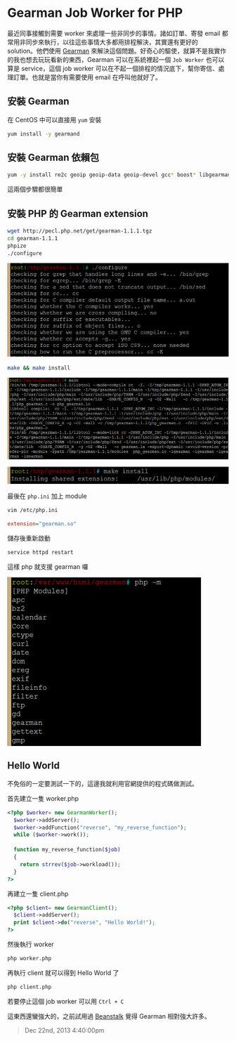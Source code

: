 # Gearman Job Worker for PHP

最近同事接觸到需要 worker 來處理一些非同步的事情。諸如訂單、寄發 email 都常用非同步來執行，以往這些事情大多都用排程解決，其實還有更好的 solution。他們使用 [Gearman][1] 來解決這個問題。好奇心的驅使，就算不是我實作的我也想去玩玩看新的東西，Gearman 可以在系統裡起一個 `Job Worker` 也可以算是 service，這個 job worker 可以在不起一個排程的情況底下，幫你寄信、處理訂單。也就是當你有需要使用 email 在呼叫他就好了。

## 安裝 Gearman

在 CentOS 中可以直接用 `yum` 安裝

```bash
yum install -y gearmand
```

## 安裝 Gearman 依賴包

```bash
yum -y install re2c geoip geoip-data geoip-devel gcc* boost* libgearman*
```

這兩個步驟都很簡單

## 安裝 PHP 的 Gearman extension

```bash
wget http://pecl.php.net/get/gearman-1.1.1.tgz
cd gearman-1.1.1
phpize
./configure
```

![](/assets/php/gearman_job_worker_for_php/gearman-1.PNG)

```bash
make && make install
```

![](/assets/php/gearman_job_worker_for_php/gearman-2.PNG)

![](/assets/php/gearman_job_worker_for_php/gearman-3.PNG)

最後在 `php.ini` 加上 module

```bash
vim /etc/php.ini
```

```ini
extension="gearman.so"
```

儲存後重新啟動

```bash
service httpd restart
```

這樣 php 就支援 gearman 囉

![](/assets/php/gearman_job_worker_for_php/gearman-4.PNG)

## Hello World

不免俗的一定要測試一下的，這邊我就利用官網提供的程式碼做測試。

首先建立一隻 worker.php

```php
<?php $worker= new GearmanWorker();
  $worker->addServer();
  $worker->addFunction("reverse", "my_reverse_function");
  while ($worker->work());

  function my_reverse_function($job)
  {
    return strrev($job->workload());
  }
?>
```

再建立一隻 client.php

```php
<?php $client= new GearmanClient();
  $client->addServer();
  print $client->do("reverse", "Hello World!");
?>
```

然後執行 worker

```bash
php worker.php
```

再執行 client 就可以得到 Hello World 了

```bash
php client.php
```

若要停止這個 job worker 可以用 `Ctrl + C`

這東西還蠻強大的，之前試用過 [Beanstalk][2] 覺得 Gearman 相對強大許多。

[1]: http://gearman.org/
[2]: http://beanstalkapp.com/

> Dec 22nd, 2013 4:40:00pm
